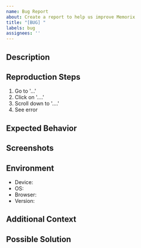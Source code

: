 ```yaml
---
name: Bug Report
about: Create a report to help us improve Memorix
title: "[BUG] "
labels: bug
assignees: ''
---
```


## Description
<!-- A clear and concise description of what the bug is -->

## Reproduction Steps
<!-- Steps to reproduce the behavior -->
1. Go to '...'
2. Click on '....'
3. Scroll down to '....'
4. See error

## Expected Behavior
<!-- A clear and concise description of what you expected to happen -->

## Screenshots
<!-- If applicable, add screenshots to help explain your problem -->

## Environment
- Device: <!-- e.g. iPhone 13, Desktop PC -->
- OS: <!-- e.g. iOS 16.1, Windows 11 -->
- Browser: <!-- e.g. Chrome 116, Safari 16 -->
- Version: <!-- App version if applicable -->

## Additional Context
<!-- Add any other context about the problem here -->

## Possible Solution
<!-- If you have suggestions on how to fix the issue (optional) --> 